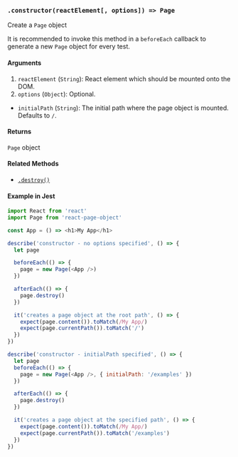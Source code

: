 ### `.constructor(reactElement[, options]) => Page`
Create a `Page` object

It is recommended to invoke this method in a `beforeEach` callback to generate a new `Page` object for every test.

#### Arguments
1. `reactElement` (`String`): React element which should be mounted onto the DOM.
2. `options` (`Object`): Optional.
  * `initialPath` (`String`): The initial path where the page object is mounted. Defaults to `/`.

#### Returns

`Page` object

#### Related Methods

- [`.destroy()`][destroy-method]

[destroy-method]: destroy.md

#### Example in Jest

```js
import React from 'react'
import Page from 'react-page-object'

const App = () => <h1>My App</h1>

describe('constructor - no options specified', () => {
  let page

  beforeEach(() => {
    page = new Page(<App />)
  })

  afterEach(() => {
    page.destroy()
  })

  it('creates a page object at the root path', () => {
    expect(page.content()).toMatch(/My App/)
    expect(page.currentPath()).toMatch('/')
  })
})

describe('constructor - initialPath specified', () => {
  let page
  beforeEach(() => {
    page = new Page(<App />, { initialPath: '/examples' })
  })

  afterEach(() => {
    page.destroy()
  })

  it('creates a page object at the specified path', () => {
    expect(page.content()).toMatch(/My App/)
    expect(page.currentPath()).toMatch('/examples')
  })
})
```
